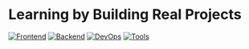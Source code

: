 # Learning by **Building Real Projects**

[![Frontend](https://skillicons.dev/icons?i=javascript,typescript,react,nextjs,tailwindcss,html,css,scss)](https://skillicons.dev)
[![Backend](https://skillicons.dev/icons?i=java,nodejs,spring,nestjs,expressjs,hibernate,postgresql,sqlite)](https://skillicons.dev)
[![DevOps](https://skillicons.dev/icons?i=docker,git,github,vercel)](https://skillicons.dev)
[![Tools](https://skillicons.dev/icons?i=vim,neovim,bash)](https://skillicons.dev)
